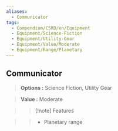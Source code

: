 ```yaml
---
aliases:
  - Communicator
tags:
  - Compendium/CSRD/en/Equipment
  - Equipment/Science-Fiction
  - Equipment/Utility-Gear
  - Equipment/Value/Moderate
  - Equipment/Range/Planetary
---
```

  
    
## Communicator    
    
>    
> **Options :** Science Fiction, Utility Gear    
> **Value :** Moderate    
>>[!note] Features    
>> - Planetary range